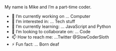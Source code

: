 My name is Mike and I’m a part-time coder.

- 🔭 I’m currently working on ... Computer
- 👀 I’m interested in: ... Tech stuff 
- 🌱 I’m currently learning: ... JavaScript and Python 
-  I’m looking to collaborate on: ... Code 
- 📫 How to reach me: ...Twitter @SlowCoderSloth 
- ⚡  Fun fact: ... Born deaf


<!---
SlowCoderSloth/SlowCoderSloth is a ✨ special ✨ repository because its `README.md` (this file) appears on your GitHub profile.
You can click the Preview link to take a look at your changes.
--->
